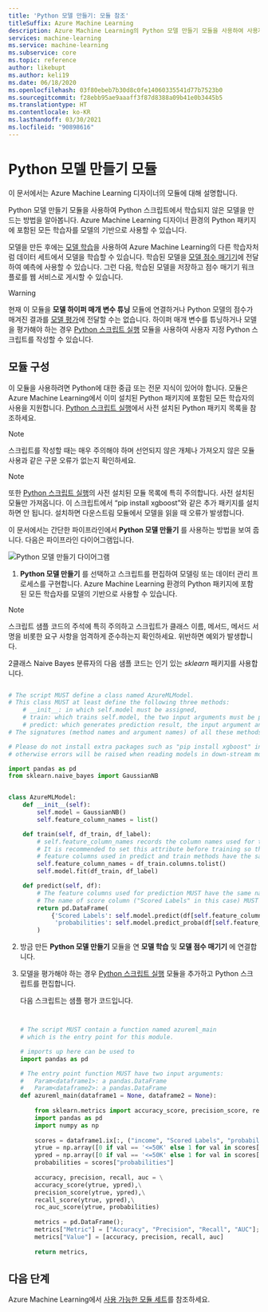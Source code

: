 ```yaml
---
title: 'Python 모델 만들기: 모듈 참조'
titleSuffix: Azure Machine Learning
description: Azure Machine Learning의 Python 모델 만들기 모듈을 사용하여 사용자 지정 모델링 또는 데이터 처리 모듈을 만드는 방법을 알아봅니다.
services: machine-learning
ms.service: machine-learning
ms.subservice: core
ms.topic: reference
author: likebupt
ms.author: keli19
ms.date: 06/18/2020
ms.openlocfilehash: 03f80ebeb7b30d8c0fe14060335541d77b7523b0
ms.sourcegitcommit: f28ebb95ae9aaaff3f87d8388a09b41e0b3445b5
ms.translationtype: HT
ms.contentlocale: ko-KR
ms.lasthandoff: 03/30/2021
ms.locfileid: "90898616"
---
```

# <a name="create-python-model-module"></a>Python 모델 만들기 모듈

이 문서에서는 Azure Machine Learning 디자이너의 모듈에 대해 설명합니다.

Python 모델 만들기 모듈을 사용하여 Python 스크립트에서 학습되지 않은 모델을 만드는 방법을 알아봅니다. Azure Machine Learning 디자이너 환경의 Python 패키지에 포함된 모든 학습자를 모델의 기반으로 사용할 수 있습니다. 

모델을 만든 후에는 [모델 학습](train-model.md)을 사용하여 Azure Machine Learning의 다른 학습자처럼 데이터 세트에서 모델을 학습할 수 있습니다. 학습된 모델을 [모델 점수 매기기](score-model.md)에 전달하여 예측에 사용할 수 있습니다. 그런 다음, 학습된 모델을 저장하고 점수 매기기 워크플로를 웹 서비스로 게시할 수 있습니다.

> [!WARNING]
> 현재 이 모듈을 **모델 하이퍼 매개 변수 튜닝** 모듈에 연결하거나 Python 모델의 점수가 매겨진 결과를 [모델 평가](evaluate-model.md)에 전달할 수는 없습니다. 하이퍼 매개 변수를 튜닝하거나 모델을 평가해야 하는 경우 [Python 스크립트 실행](execute-python-script.md) 모듈을 사용하여 사용자 지정 Python 스크립트를 작성할 수 있습니다.


## <a name="configure-the-module"></a>모듈 구성

이 모듈을 사용하려면 Python에 대한 중급 또는 전문 지식이 있어야 합니다. 모듈은 Azure Machine Learning에서 이미 설치된 Python 패키지에 포함된 모든 학습자의 사용을 지원합니다. [Python 스크립트 실행](execute-python-script.md)에서 사전 설치된 Python 패키지 목록을 참조하세요.

> [!NOTE]
> 스크립트를 작성할 때는 매우 주의해야 하며 선언되지 않은 개체나 가져오지 않은 모듈 사용과 같은 구문 오류가 없는지 확인하세요.

> [!NOTE]
> 또한 [Python 스크립트 실행](execute-python-script.md)의 사전 설치된 모듈 목록에 특히 주의합니다. 사전 설치된 모듈만 가져옵니다. 이 스크립트에서 “pip install xgboost”와 같은 추가 패키지를 설치하면 안 됩니다. 설치하면 다운스트림 모듈에서 모델을 읽을 때 오류가 발생합니다.
  
이 문서에서는 간단한 파이프라인에서 **Python 모델 만들기** 를 사용하는 방법을 보여 줍니다. 다음은 파이프라인 다이어그램입니다.

![Python 모델 만들기 다이어그램](./media/module/create-python-model.png)

1. **Python 모델 만들기** 를 선택하고 스크립트를 편집하여 모델링 또는 데이터 관리 프로세스를 구현합니다. Azure Machine Learning 환경의 Python 패키지에 포함된 모든 학습자를 모델의 기반으로 사용할 수 있습니다.

> [!NOTE]
> 스크립트 샘플 코드의 주석에 특히 주의하고 스크립트가 클래스 이름, 메서드, 메서드 서명을 비롯한 요구 사항을 엄격하게 준수하는지 확인하세요. 위반하면 예외가 발생합니다. 

   2클래스 Naive Bayes 분류자의 다음 샘플 코드는 인기 있는 *sklearn* 패키지를 사용합니다.

   ```Python

   # The script MUST define a class named AzureMLModel.
   # This class MUST at least define the following three methods:
       # __init__: in which self.model must be assigned,
       # train: which trains self.model, the two input arguments must be pandas DataFrame,
       # predict: which generates prediction result, the input argument and the prediction result MUST be pandas DataFrame.
   # The signatures (method names and argument names) of all these methods MUST be exactly the same as the following example.

   # Please do not install extra packages such as "pip install xgboost" in this script,
   # otherwise errors will be raised when reading models in down-stream modules.
   
   import pandas as pd
   from sklearn.naive_bayes import GaussianNB


   class AzureMLModel:
       def __init__(self):
           self.model = GaussianNB()
           self.feature_column_names = list()

       def train(self, df_train, df_label):
           # self.feature_column_names records the column names used for training.
           # It is recommended to set this attribute before training so that the
           # feature columns used in predict and train methods have the same names.
           self.feature_column_names = df_train.columns.tolist()
           self.model.fit(df_train, df_label)

       def predict(self, df):
           # The feature columns used for prediction MUST have the same names as the ones for training.
           # The name of score column ("Scored Labels" in this case) MUST be different from any other columns in input data.
           return pd.DataFrame(
               {'Scored Labels': self.model.predict(df[self.feature_column_names]), 
                'probabilities': self.model.predict_proba(df[self.feature_column_names])[:, 1]}
           )


   ```

2. 방금 만든 **Python 모델 만들기** 모듈을 연 **모델 학습** 및 **모델 점수 매기기** 에 연결합니다.

3. 모델을 평가해야 하는 경우 [Python 스크립트 실행](execute-python-script.md) 모듈을 추가하고 Python 스크립트를 편집합니다.

   다음 스크립트는 샘플 평가 코드입니다.

   ```Python


   # The script MUST contain a function named azureml_main
   # which is the entry point for this module.

   # imports up here can be used to 
   import pandas as pd

   # The entry point function MUST have two input arguments:
   #   Param<dataframe1>: a pandas.DataFrame
   #   Param<dataframe2>: a pandas.DataFrame
   def azureml_main(dataframe1 = None, dataframe2 = None):
    
       from sklearn.metrics import accuracy_score, precision_score, recall_score, roc_auc_score, roc_curve
       import pandas as pd
       import numpy as np
    
       scores = dataframe1.ix[:, ("income", "Scored Labels", "probabilities")]
       ytrue = np.array([0 if val == '<=50K' else 1 for val in scores["income"]])
       ypred = np.array([0 if val == '<=50K' else 1 for val in scores["Scored Labels"]])    
       probabilities = scores["probabilities"]
    
       accuracy, precision, recall, auc = \
       accuracy_score(ytrue, ypred),\
       precision_score(ytrue, ypred),\
       recall_score(ytrue, ypred),\
       roc_auc_score(ytrue, probabilities)
    
       metrics = pd.DataFrame();
       metrics["Metric"] = ["Accuracy", "Precision", "Recall", "AUC"];
       metrics["Value"] = [accuracy, precision, recall, auc]
    
       return metrics,

   ```

## <a name="next-steps"></a>다음 단계

Azure Machine Learning에서 [사용 가능한 모듈 세트](module-reference.md)를 참조하세요. 